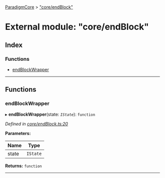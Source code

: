 [ParadigmCore](../README.md) > ["core/endBlock"](../modules/_core_endblock_.md)

# External module: "core/endBlock"

## Index

### Functions

* [endBlockWrapper](_core_endblock_.md#endblockwrapper)

---

## Functions

<a id="endblockwrapper"></a>

###  endBlockWrapper

▸ **endBlockWrapper**(state: *`IState`*): `function`

*Defined in [core/endBlock.ts:20](https://github.com/paradigmfoundation/paradigmcore/blob/acc965b/src/core/endBlock.ts#L20)*

**Parameters:**

| Name | Type |
| ------ | ------ |
| state | `IState` |

**Returns:** `function`

___

